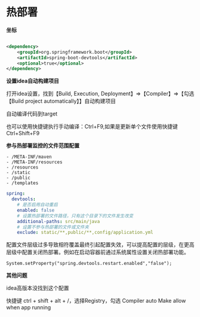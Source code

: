 # 热部署

**坐标**

````xml

<dependency>
    <groupId>org.springframework.boot</groupId>
    <artifactId>spring-boot-devtools</artifactId>
    <optional>true</optional>
</dependency>
````

**设置idea自动构建项目**

打开idea设置，找到【Build, Execution, Deployment】=>【Compiler】=>【勾选【Build project automatically】】自动构建项目

自动编译代码到target

也可以使用快捷键执行手动编译：Ctrl+F9,如果是更新单个文件使用快捷键Ctrl+Shift+F9

**参与热部署监控的文件范围配置**

````
- /META-INF/maven
- /META-INF/resources
- /resources
- /static
- /public
- /templates
````

````yml
spring:
  devtools:
    # 是否启用自动重启
    enabled: false
    # 设置热部署的文件路径，只有这个目录下的文件发生改变
    additional-paths: src/main/java
    # 设置不参与热部署的文件或文件夹
    exclude: static/**,public/**,config/application.yml
````

配置文件层级过多导致相符覆盖最终引起配置失效，可以提高配置的层级，在更高层级中配置关闭热部署。例如在启动容器前通过系统属性设置关闭热部署功能。

````
System.setProperty("spring.devtools.restart.enabled","false");
````

**其他问题**

idea高版本没找到这个配置

快捷键 ctrl + shift + alt + /，选择Registry，勾选 Compiler auto Make allow when app running